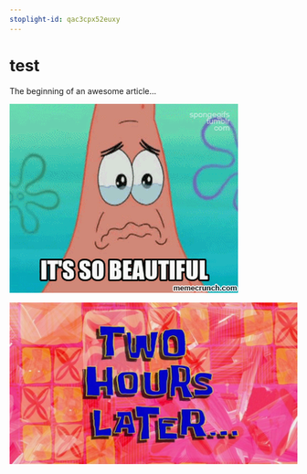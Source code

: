 ```yaml
---
stoplight-id: qac3cpx52euxy
---
```


# test

The beginning of an awesome article...

![SoBeautiful.gif](../assets/images/Patrick10.gif)

![Two Hours Later](../assets/images/TwoHoursLater.jpg)
